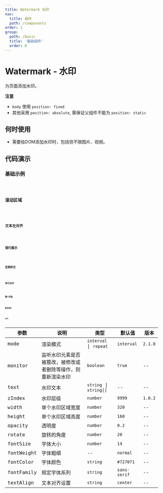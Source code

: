 ```yaml
---
title: Watermark 水印
nav:
  title: 组件
  path: /components
order: 1
group:
  path: /basic
  title: '基础组件'
  order: 0
---
```


# Watermark - 水印

为页面添加水印。

**注意**

- `body` 使用 `position: fixed`
- 其他采用 `position: absolute`, 需保证父组件不能为 `position: static`

## 何时使用

- 需要给DOM添加水印时，包括但不限图片、视频。

## 代码演示

### 基础示例

<code src="../demos/demo-01.tsx" background="#f0f2f5" />

### 滚动区域

<code src="../demos/demo-05.tsx" background="#f0f2f5" />

### 文本左对齐

<code src="../demos/demo-06.tsx" background="#f0f2f5" />

### 错行展示

<code src="../demos/demo-07.tsx" background="#f0f2f5" />

### 定制样式

<code src="../demos/demo-02.tsx" background="#f0f2f5" />

### 多行水印

<code src="../demos/demo-03.tsx" background="#f0f2f5" />

### 整个页面

<code src="../demos/demo-04.tsx" background="#f0f2f5" />

### 绝对定位

<code src="../demos/demo-08.tsx" background="#f0f2f5" />

## API

| 参数          | 说明          | 类型                 | 默认值 | 版本 |
| ------------ | --------------| ------------------- | ------ | ---- |
| mode        | 渲染模式      | `interval` \| `repeat`     | `interval`     | `2.1.0`   |
| monitor      | 监听水印元素是否被篡改，被修改或者删除等操作，则重新渲染水印 | `boolean` | `true` | --   |
| text         | 水印文本        | `string` \| `string[]` |  --   | --   |
| zIndex        | 水印层级      | `number`     | `9999`     | `1.0.2`   |
| width        | 单个水印区域宽度  | `number`           | `320`    | --   |
| height      | 单个水印区域高度   | `number`           | `160` | --   |
| opacity      | 透明度          | `number`           |  `0.2`   | --   |
| rotate      | 旋转的角度        | `number`           | `20`     | --   |
| fontSize      | 字体大小          | `number`           |  `14`   | --   |
| fontWeight    | 字体粗细        | --           | `normal`   | --   |
| fontColor      | 字体颜色        | `string`      |  `#727071`   | --   |
| fontFamily    | 规定字体系列      | `string`      | `sans-serif`    | --   |
| textAlign    | 文本对齐设置      | `string`      | `center`    | --   |
